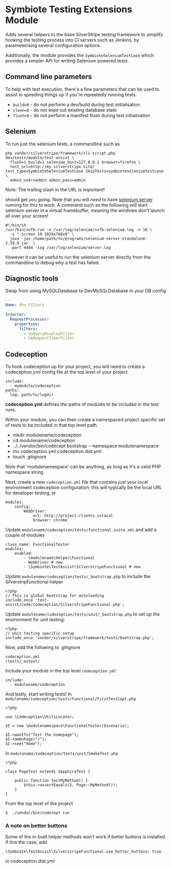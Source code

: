 # Symbiote Testing Extensions Module

Adds several helpers to the base SilverStripe testing framework to simplify
hooking the testing process into CI servers such as Jenkins, by parameterising
several configuration options. 

Additionally, the module provides the `SymbioteSeleniumTestCase` which provides a 
simpler API for writing Selenium powered tests. 

## Command line parameters

To help with test execution, there's a few parameters that can be used to assist in speeding things up if you're repeatedly running tests. 

* `build=0` - do not perform a dev/build during test initialisation
* `clean=0` - do not wipe out existing database state
* `flush=0` - do not perform a manifest flush during test initialisation

## Selenium

To run just the selenium tests, a commandline such as 

```
php vendor/silverstripe/framework/cli-script.php dev/tests/module/test-assist \ 
  flush=1 build=1 selenium_host=127.0.0.1 browser=firefox \
  test_url=http://my.silverstripe.site/ test_type=SymbioteSeleniumTestCase SkipTests=symbioteseleniumtestcase \
  admin_user=admin admin_pass=admin
```

Note: The trailing slash in the URL is _important_!

should get you going. Note that you will _need_ to have [selenium server](http://www.seleniumhq.org/download/) 
running for this to work. A command such as the following will start selenium server in a virtual
framebuffer, meaning the windows don't launch all over your screen!

```
#!/bin/sh
/usr/bin/xvfb-run -e /var/log/selenium/xvfb-selenium.log -n 10 \
  -s "-screen 10 1024x768x8" \
  java -jar /home/path/to/programs/selenium-server-standalone-2.39.0.jar  \
  -port 4444 -log /var/log/selenium/server.log 
```

However it can be useful to run the selenium server directly from the commandline to debug why 
a test has failed. 

## Diagnostic tools

Swap from using MySQLDatabase to DevMySQLDatabase in your DB config

```yml
---
Name: dev_filters
---
Injector:
  RequestProcessor:
    properties:
      filters: 
        - %$QueryDisplayFilter
        - %$RequestTimerFilter
```


## Codeception

To hook codeception up for your project, you will need to create a 
codeception.yml config file at the top level of your project.

```
include:
  - mymodule/codeception
paths:
  log: path/to/logdir
```

**codeception.yml** defines the paths of modules to be included in the
test runs.

Within your module, you can then create a namespaced project specific set of 
tests to be included in that top level path. 

* mkdir modulename/codeception
* cd modulename/codeception
* ../../vendor/bin/codecept bootstrap --namespace modulenamespace
* mv codeception.yml codeception.dist.yml
* touch .gitignore

Note that 'modulenamespace' can be anything, as long as it's a valid PHP 
namespace string

Next, create a new `codeception.yml` file that contains _just_ your local
environment codeception configuration; this will typically be the local URL
for developer testing, ie

```
modules:
    config:
        WebDriver:
            url: http://project.clients.sslocal
            browser: chrome 

```

Update `modulename/codeception/tests/functional.suite.xml` and add a couple of 
modules

```
class_name: FunctionalTester
modules:
    enabled:
        - \modulename\Helper\Functional
        - WebDriver # new
        - \Symbiote\TestAssist\SilverstripeFunctional # new

```

Update `modulename/codeception/tests/_bootstrap.php` to include the 
SilverstripFunctional helper

```
<?php
// This is global bootstrap for autoloading
include_once 'test-assist/code/codeception/SilverstripeFunctional.php';
```

Update `modulename/codeception/tests/unit/_bootstrap.php` to set up the
environment for unit testing:

```
<?php
// Unit testing specific setup
include_once 'vendor/silverstripe/framework/tests/bootstrap.php';
```

Now, add the following to .gitignore

```
codeception.yml
/tests/_output/
```

Include your module in the top level `codeception.yml`

```
include:
  - modulename/codeception

```

And lastly, start writing tests! In `modulename/codeception/tests/functional/FirstTestCept.php`

```
<?php

use \Codeception\Util\Locator;

$I = new \modulenamespace\FunctionalTester($scenario);

$I->wantTo("Test the homepage");
$I->amOnPage("/");
$I->see("Home");

```

In `modulename/codeception/tests/unit/SmokeTest.php`

```
<?php

class PageTest extends SapphireTest {

    public function testMyMethod() {
        $this->assertEquals(2, Page::MyMethod());
    }
}
```

From the top level of the project

`$  ./vendor/bin/codecept run`


### A note on better buttons

Some of the in-built helper methods won't work if better buttons is installed. 
If this the case, add 

`\Symbiote\TestAssist\SilverstripeFunctional.use_better_buttons: true`

in codeception.dist.yml
